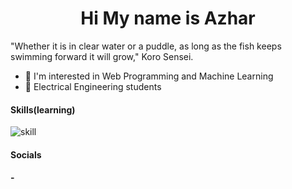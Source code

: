 <h1 style="text-align: center">Hi My name is Azhar</h1>

"Whether it is in clear water or a puddle, as long as the fish keeps swimming forward it will grow,"
Koro Sensei.

- 👀 I'm interested in Web Programming and Machine Learning 
- 📝 Electrical Engineering students




#### Skills(learning)

![skill](https://skillicons.dev/icons?i=php,mysql,css,html,bootstrap,tailwind,js,python,cpp,nodejs,arduino)

#### Socials
#### -

<!---
Azharu71/Azharu71 is a ✨ special ✨ repository because its `README.md` (this file) appears on your GitHub profile.
You can click the Preview link to take a look at your changes.
--->
